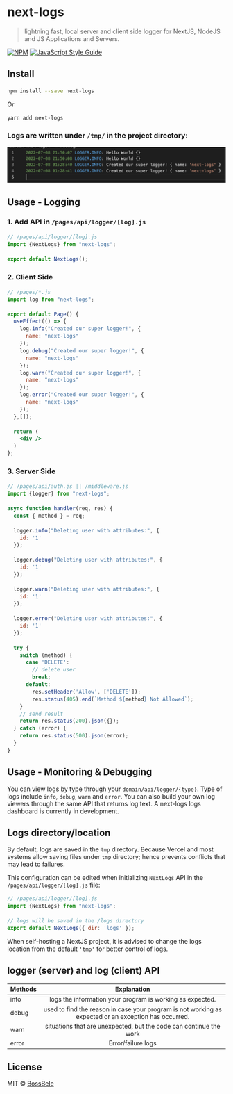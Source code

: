 # next-logs

> lightning fast, local server and client side logger for NextJS, NodeJS and JS Applications and Servers.

[![NPM](https://img.shields.io/npm/v/next-logs.svg)](https://www.npmjs.com/package/next-logs) [![JavaScript Style Guide](https://img.shields.io/badge/code_style-standard-brightgreen.svg)](https://standardjs.com)

## Install

```bash
npm install --save next-logs
```

Or

```bash
yarn add next-logs
```

### Logs are written under `/tmp/` in the project directory:

![Logs Screenshot](/Screenshot.png)

## Usage - Logging

### 1. Add API in `/pages/api/logger/[log].js`
```jsx
// /pages/api/logger/[log].js
import {NextLogs} from "next-logs";

export default NextLogs();
```

### 2. Client Side
```jsx
// /pages/*.js
import log from "next-logs";

export default Page() {
  useEffect(() => {
    log.info("Created our super logger!", {
      name: "next-logs"
    });
    log.debug("Created our super logger!", {
      name: "next-logs"
    });
    log.warn("Created our super logger!", {
      name: "next-logs"
    });
    log.error("Created our super logger!", {
      name: "next-logs"
    });
  },[]);

  return (
    <div />
  )
};
```

### 3. Server Side
```jsx
// /pages/api/auth.js || /middleware.js
import {logger} from "next-logs";

async function handler(req, res) {
  const { method } = req;

  logger.info("Deleting user with attributes:", {
    id: '1'
  });

  logger.debug("Deleting user with attributes:", {
    id: '1'
  });

  logger.warn("Deleting user with attributes:", {
    id: '1'
  });

  logger.error("Deleting user with attributes:", {
    id: '1'
  });

  try {
    switch (method) {
      case 'DELETE':
        // delete user
        break;
      default:
        res.setHeader('Allow', ['DELETE']);
        res.status(405).end(`Method ${method} Not Allowed`);
    }
    // send result
    return res.status(200).json({});
  } catch (error) {
    return res.status(500).json(error);
  }
}
```

## Usage - Monitoring & Debugging
You can view logs by type through your `domain/api/logger/{type}`. Type of logs include `info`, `debug`, `warn` and `error`.
You can also build your own log viewers through the same API that returns log text. A next-logs logs dashboard is currently in development.

## Logs directory/location
By default, logs are saved in the `tmp` directory. Because Vercel and most systems allow saving files under `tmp` directory; hence prevents conflicts that may lead to failures.

This configuration can be edited when initializing `NextLogs` API in the `/pages/api/logger/[log].js` file:
```jsx
// /pages/api/logger/[log].js
import {NextLogs} from "next-logs";

// logs will be saved in the /logs directory
export default NextLogs({ dir: 'logs' });
```
When self-hosting a NextJS project, it is advised to change the logs location from the default `'tmp'` for better control of logs.

## logger (server) and log (client) API

| Methods            |                  Explanation                                                                          |
| ------------------ | :---------------------------------------------------------------------------------------------------: |
| info               |                     logs the information your program is working as expected.                         |
| debug              | used to find the reason in case your program is not working as expected or an exception has occurred. |
| warn               |                   situations that are unexpected, but the code can continue the work                  |
| error              |                                           Error/failure logs                                          |

## License

MIT © [BossBele](https://github.com/BossBele)
